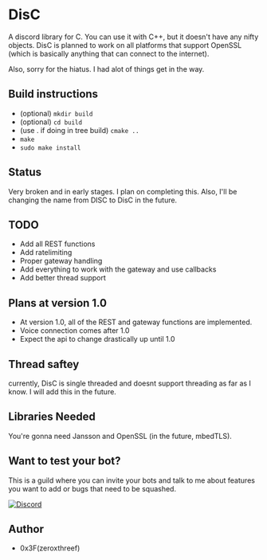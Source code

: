 # DisC
A discord library for C. You can use it with C++, but it doesn't have any nifty objects. DisC is planned to work on all platforms that support OpenSSL (which is basically anything that can connect to the internet).

Also, sorry for the hiatus. I had alot of things get in the way.

## Build instructions
* (optional) `mkdir build`
* (optional) `cd build`
* (use . if doing in tree build) `cmake ..`
* `make`
* `sudo make install`

## Status
Very broken and in early stages. I plan on completing this.
Also, I'll be changing the name from DISC to DisC in the future.

## TODO
* Add all REST functions
* Add ratelimiting
* Proper gateway handling
* Add everything to work with the gateway and use callbacks
* Add better thread support

## Plans at version 1.0
* At version 1.0, all of the REST and gateway functions are implemented.
* Voice connection comes after 1.0
* Expect the api to change drastically up until 1.0

## Thread saftey
currently, DisC is single threaded and doesnt support threading as far as I know. I will add this in the future.

## Libraries Needed
You're gonna need Jansson and OpenSSL (in the future, mbedTLS).

## Want to test your bot?
This is a guild where you can invite your bots and talk to me about features you want to add or bugs that need to be squashed.

[![Discord ](https://discordapp.com/api/guilds/263823960116953088/embed.png?style=banner1)](https://discord.gg/nSa7n8v)

## Author
* 0x3F(zeroxthreef)
